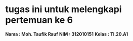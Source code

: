 # **tugas ini untuk melengkapi pertemuan ke 6**

**Nama : Moh. Taufik Rauf**
**NIM  : 312010151**
**Kelas : TI.20.A1**
